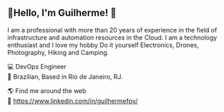## 👋Hello, I'm Guilherme! 👋  


I am a professional with more than 20 years of experience in the field of
infrastructure and automation resources in the Cloud. I am a technology enthusiast and I love my hobby Do it yourself Electronics, Drones, Photography, Hiking and Camping.   

💻 DevOps Engineer   
🏡 Brazilian, Based in Rio de Janeiro, RJ.   

🌎 Find me around the web   
💼 https://www.linkedin.com/in/guilhermefpv/   


<!---
🚀 https://sobre.souzadevops.com/
--->
